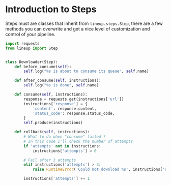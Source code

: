 # Introduction to Steps

Steps must are classes that inherit from `lineup.steps.Step`, there are a few methods you can overwrite and get a nice level of customization and control of your pipeline.

```python
import requests
from lineup import Step


class Downloader(Step):
    def before_consume(self):
        self.log("%s is about to consume its queue", self.name)

    def after_consume(self, instructions):
        self.log("%s is done", self.name)

    def consume(self, instructions):
        response = requests.get(instructions['url'])
        instructions['response'] = {
            'content': response.content,
            'status_code': response.status_code,
        }
        self.produce(instructions)

    def rollback(self, instructions):
        # What to do when "consume" failed ?
        # In this case I'll check the number of attempts
        if 'attempts' not in instructions:
            instructions['attempts'] = 0

        # Fail after 3 attempts
        elif instructions['attempts'] > 3:
            raise RuntimeError('Could not download %s', instructions['url'])

        instructions['attempts'] += 1
```
